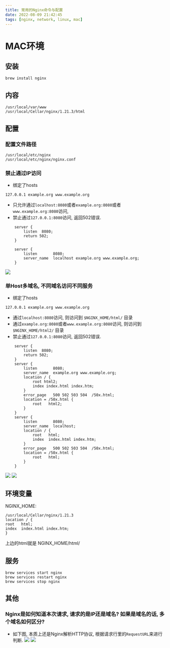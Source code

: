 ```yaml
---
title: 常用的Nginx命令与配置
date: 2022-08-09 21:42:45
tags: [nginx, network, linux, mac]
---
```


# MAC环境
## 安装
```shell
brew install nginx
```

## 内容
```shell
/usr/local/var/www
/usr/local/Cellar/nginx/1.21.3/html
```

## 配置
### 配置文件路径
```shell
/usr/local/etc/nginx
/usr/local/etc/nginx/nginx.conf
```

### 禁止通过IP访问
- 绑定了hosts
```shell
127.0.0.1 example.org www.example.org
```
- 只允许通过`localhost:8080`或者`example.org:8080`或者`www.example.org:8080`访问, 
- 禁止通过`127.0.0.1:8080`访问, 返回502错误.
```shell
    server {
        listen  8080;
        return 502;
    }

    server {
        listen       8080;
        server_name  localhost example.org www.example.org;
    }
```

![](https://davywalker-bucket.oss-cn-shanghai.aliyuncs.com/img/202208092149192.png)

### 单Host多域名, 不同域名访问不同服务
- 绑定了hosts
```shell
127.0.0.1 example.org www.example.org
```
- 通过`localhost:8080`访问, 则访问到 `$NGINX_HOME/html/` 目录
- 通过`example.org:8080`或者`www.example.org:8080`访问, 则访问到 `$NGINX_HOME/html2/` 目录
- 禁止通过`127.0.0.1:8080`访问, 返回502错误.
```shell
    server {
        listen  8080;
        return 502;
    }
    server {
        listen       8080;
        server_name  example.org www.example.org;
        location / {
            root html2;
            index index.html index.htm;
        }
        error_page   500 502 503 504  /50x.html;
        location = /50x.html {
            root   html2;
        }
    }
    server {
        listen       8080;
        server_name  localhost;
        location / {
            root   html;
            index  index.html index.htm;
        }
        error_page   500 502 503 504  /50x.html;
        location = /50x.html {
            root   html;
        }
    }
```
![](https://davywalker-bucket.oss-cn-shanghai.aliyuncs.com/img/202208092152127.png)
![](https://davywalker-bucket.oss-cn-shanghai.aliyuncs.com/img/202208092152948.png)

## 环境变量
NGINX_HOME:
```shell
/usr/local/Cellar/nginx/1.21.3
location / {
root   html;
index  index.html index.htm;
}
```
上边的html就是 NGINX_HOME/html/

## 服务
```shell
brew services start nginx
brew services restart nginx
brew services stop nginx
```

## 其他
### Nginx是如何知道本次请求, 请求的是IP还是域名? 如果是域名的话, 多个域名如何区分?
- 如下图, 本质上还是Nginx解析HTTP协议, 根据请求行里的`RequestURL`来进行判断. 
![](https://davywalker-bucket.oss-cn-shanghai.aliyuncs.com/img/202208092154665.png)
![](https://davywalker-bucket.oss-cn-shanghai.aliyuncs.com/img/202208092154173.png)